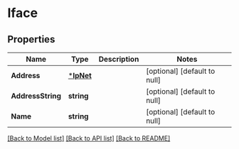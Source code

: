 # Iface

## Properties
Name | Type | Description | Notes
------------ | ------------- | ------------- | -------------
**Address** | [***IpNet**](IPNet.md) |  | [optional] [default to null]
**AddressString** | **string** |  | [optional] [default to null]
**Name** | **string** |  | [optional] [default to null]

[[Back to Model list]](../README.md#documentation-for-models) [[Back to API list]](../README.md#documentation-for-api-endpoints) [[Back to README]](../README.md)


